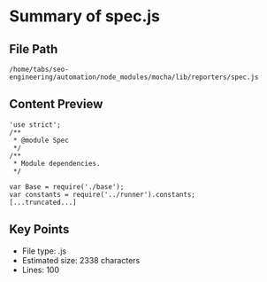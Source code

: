 # Summary of spec.js
  
## File Path
`/home/tabs/seo-engineering/automation/node_modules/mocha/lib/reporters/spec.js`

## Content Preview
```
'use strict';
/**
 * @module Spec
 */
/**
 * Module dependencies.
 */

var Base = require('./base');
var constants = require('../runner').constants;
[...truncated...]
```

## Key Points
- File type: .js
- Estimated size: 2338 characters
- Lines: 100
